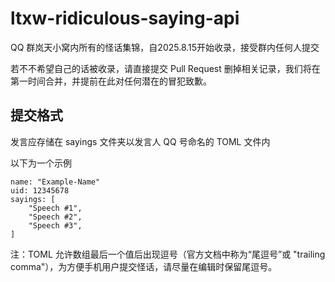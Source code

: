 # ltxw-ridiculous-saying-api
QQ 群岚天小窝内所有的怪话集锦，自2025.8.15开始收录，接受群内任何人提交

若不不希望自己的话被收录，请直接提交 Pull Request 删掉相关记录，我们将在第一时间合并，并提前在此对任何潜在的冒犯致歉。

## 提交格式
发言应存储在 sayings 文件夹以发言人 QQ 号命名的 TOML 文件内

以下为一个示例
```
name: "Example-Name"
uid: 12345678
sayings: [
    "Speech #1",
    "Speech #2",
    "Speech #3",
]
```
注：TOML 允许数组最后一个值后出现逗号（官方文档中称为“尾逗号”或 "trailing comma"），为方便手机用户提交怪话，请尽量在编辑时保留尾逗号。